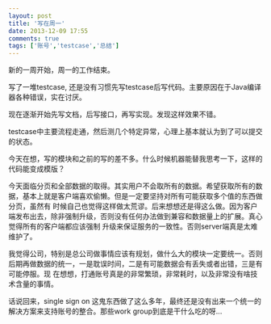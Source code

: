 ```yaml
---
layout: post
title: '写在周一'
date: 2013-12-09 17:55
comments: true
tags: ['账号','testcase','总结']
---
```


新的一周开始，周一的工作结束。

写了一堆testcase, 还是没有习惯先写testcase后写代码。主要原因在于Java编译器各种错误，实在讨厌。

现在逐渐开始先写文档，后写接口，再写实现。发现这样效果不错。

testcase中主要流程走通，然后测几个特定异常，心理上基本就认为到了可以提交的状态。

今天在想，写的模块和之前的写的差不多。什么时候机器能替我思考一下，这样的代码能变成模版？

今天面临分页和全部数据的取得。其实用户不会取所有的数据。希望获取所有的数据，基本上就是客户端喜欢偷懒。但是一定要坚持对所有可能获取多个值的东西做分页，虽然有
时候自己也觉得这样做太荒谬。后来想想还是得这么做。因为客户端发布出去，除非强制升级，否则没有任何办法做到兼容和数据量上的扩展。真心觉得所有的客户端都应该强制
升级来保证服务的一致性。否则server端真是太难维护了。

我觉得公司，特别是总公司做事情应该有规划，做什么大的模块一定要统一。否则后期再做数据的统一，一是耽误时间，二是有可能数据会有丢失或者出错，三是有可能停服。现
在想想，打通账号真是的非常繁琐，非常耗时，以及非常没有啥技术含量的事情。

话说回来，single sign on 这鬼东西做了这么多年，最终还是没有出来一个统一的解决方案来支持账号的整合。那些work
group到底是干什么吃的呀...  

